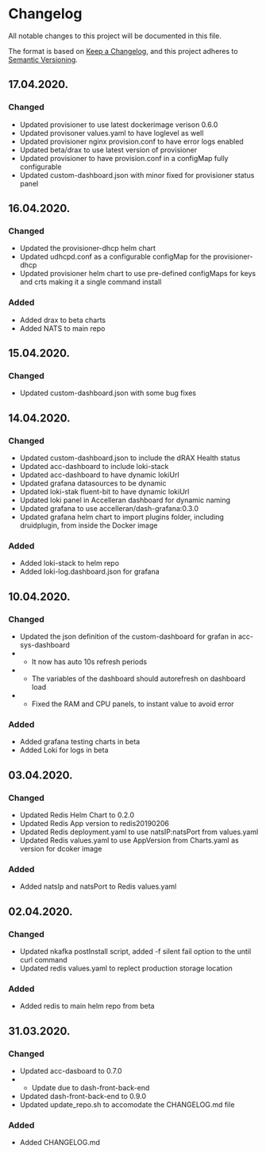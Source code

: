 # Changelog

All notable changes to this project will be documented in this file.

The format is based on [Keep a Changelog](https://keepachangelog.com/en/1.0.0/),
and this project adheres to [Semantic Versioning](https://semver.org/spec/v2.0.0.html).

## 17.04.2020.

### Changed

- Updated provisioner to use latest dockerimage verison 0.6.0
- Updated provisoner values.yaml to have loglevel as well
- Updated provisioner nginx provision.conf to have error logs enabled
- Updated beta/drax to use latest version of provisioner
- Updated provisioner to have provision.conf in a configMap fully configurable
- Updated custom-dashboard.json with minor fixed for provisioner status panel

## 16.04.2020.

### Changed

- Updated the provisioner-dhcp helm chart
- Updated udhcpd.conf as a configurable configMap for the provisioner-dhcp
- Updated provisioner helm chart to use pre-defined configMaps for keys and crts making it a single command install 

### Added

- Added drax to beta charts
- Added NATS to main repo

## 15.04.2020.

### Changed

- Updated custom-dashboard.json with some bug fixes

## 14.04.2020.

### Changed

- Updated custom-dashboard.json to include the dRAX Health status
- Updated acc-dashboard to include loki-stack
- Updated acc-dashboard to have dynamic lokiUrl
- Updated grafana datasources to be dynamic
- Updated loki-stak fluent-bit to have dynamic lokiUrl
- Updated loki panel in Accelleran dashboard for dynamic naming
- Updated grafana to use accelleran/dash-grafana:0.3.0
- Updated grafana helm chart to import plugins folder, including druidplugin, from inside the Docker image

### Added

- Added loki-stack to helm repo
- Added loki-log.dashboard.json for grafana

## 10.04.2020.

### Changed

- Updated the json definition of the custom-dashboard for grafan in acc-sys-dashboard
- - It now has auto 10s refresh periods
- - The variables of the dashboard should autorefresh on dashboard load
- - Fixed the RAM and CPU panels, to instant value to avoid error

### Added

- Added grafana testing charts in beta
- Added Loki for logs in beta

## 03.04.2020.

### Changed

- Updated Redis Helm Chart to 0.2.0
- Updated Redis App version to redis20190206
- Updated Redis deployment.yaml to use natsIP:natsPort from values.yaml
- Updated Redis values.yaml to use AppVersion from Charts.yaml as version for dcoker image

### Added

- Added natsIp and natsPort to Redis values.yaml

## 02.04.2020.

### Changed

- Updated nkafka postInstall script, added -f silent fail option to the until curl command
- Updated redis values.yaml to replect production storage location

### Added

- Added redis to main helm repo from beta

## 31.03.2020.

### Changed

- Updated acc-dasboard to 0.7.0
- - Update due to dash-front-back-end
- Updated dash-front-back-end to 0.9.0
- Updated update\_repo.sh to accomodate the CHANGELOG.md file

### Added
- Added CHANGELOG.md
